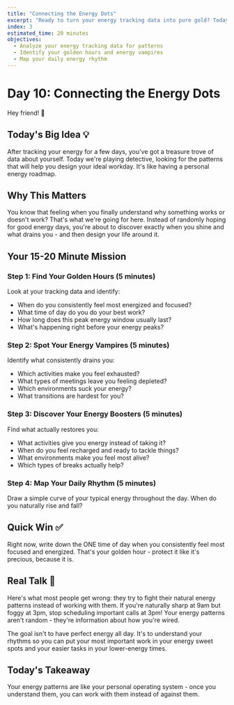 ```yaml
---
title: "Connecting the Energy Dots"
excerpt: "Ready to turn your energy tracking data into pure gold? Today we're spotting the patterns that will change how you work forever."
index: 3
estimated_time: 20 minutes
objectives:
  - Analyze your energy tracking data for patterns
  - Identify your golden hours and energy vampires
  - Map your daily energy rhythm
---
```


# Day 10: Connecting the Energy Dots

Hey friend! 👋

## Today's Big Idea 💡

After tracking your energy for a few days, you've got a treasure trove of data about yourself. Today we're playing detective, looking for the patterns that will help you design your ideal workday. It's like having a personal energy roadmap.

## Why This Matters

You know that feeling when you finally understand why something works or doesn't work? That's what we're going for here. Instead of randomly hoping for good energy days, you're about to discover exactly when you shine and what drains you - and then design your life around it.

## Your 15-20 Minute Mission

### Step 1: Find Your Golden Hours (5 minutes)

Look at your tracking data and identify:

- When do you consistently feel most energized and focused?
- What time of day do you do your best work?
- How long does this peak energy window usually last?
- What's happening right before your energy peaks?

### Step 2: Spot Your Energy Vampires (5 minutes)

Identify what consistently drains you:

- Which activities make you feel exhausted?
- What types of meetings leave you feeling depleted?
- Which environments suck your energy?
- What transitions are hardest for you?

### Step 3: Discover Your Energy Boosters (5 minutes)

Find what actually restores you:

- What activities give you energy instead of taking it?
- When do you feel recharged and ready to tackle things?
- What environments make you feel most alive?
- Which types of breaks actually help?

### Step 4: Map Your Daily Rhythm (5 minutes)

Draw a simple curve of your typical energy throughout the day. When do you naturally rise and fall?

## Quick Win ✅

Right now, write down the ONE time of day when you consistently feel most focused and energized. That's your golden hour - protect it like it's precious, because it is.

## Real Talk 💬

Here's what most people get wrong: they try to fight their natural energy patterns instead of working with them. If you're naturally sharp at 9am but foggy at 3pm, stop scheduling important calls at 3pm! Your energy patterns aren't random - they're information about how you're wired.

The goal isn't to have perfect energy all day. It's to understand your rhythms so you can put your most important work in your energy sweet spots and your easier tasks in your lower-energy times.

## Today's Takeaway

Your energy patterns are like your personal operating system - once you understand them, you can work with them instead of against them.
